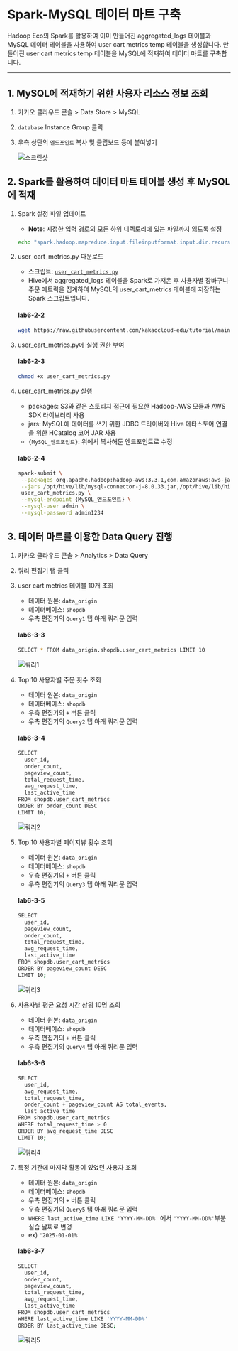 # Spark-MySQL 데이터 마트 구축

Hadoop Eco의 Spark를 활용하여 이미 만들어진 aggregated_logs 테이블과 MySQL 데이터 테이블을 사용하여 user cart metrics temp 테이블을 생성합니다. 만들어진 user cart metrics temp 테이블을 MySQL에 적재하여 데이터 마트를 구축합니다.

---
## 1. MySQL에 적재하기 위한 사용자 리소스 정보 조회
1. 카카오 클라우드 콘솔 > Data Store > MySQL
2. `database` Instance Group 클릭
3. 우측 상단의 `엔드포인트` 복사 및 클립보드 등에 붙여넣기

   ![스크린샷](https://github.com/user-attachments/assets/c5e2e829-02f1-41dc-9932-e14efddfca1c)  

## 2. Spark를 활용하여 데이터 마트 테이블 생성 후 MySQL에 적재 
1. Spark 설정 파일 업데이트
   - **Note**: 지정한 입력 경로의 모든 하위 디렉토리에 있는 파일까지 읽도록 설정
   ```bash
   echo "spark.hadoop.mapreduce.input.fileinputformat.input.dir.recursive true" | sudo tee -a /opt/spark/conf/spark-defaults.conf
   ```
2. user_cart_metrics.py 다운로드

   - 스크립트: [ `user_cart_metrics.py` ](https://github.com/kakaocloud-edu/tutorial/blob/main/DataAnalyzeCourse/src/day2/Lab06/user_cart_metrics.py)
   - Hive에서 aggregated_logs 테이블을 Spark로 가져온 후 사용자별 장바구니·주문 메트릭을 집계하여 MySQL의 user_cart_metrics 테이블에 저장하는 Spark 스크립트입니다.

    #### **lab6-2-2**

    ```bash
    wget https://raw.githubusercontent.com/kakaocloud-edu/tutorial/main/DataAnalyzeCourse/src/day2/Lab06/user_cart_metrics.py
    ```

3. user_cart_metrics.py에 실행 권한 부여

    #### **lab6-2-3**

    ```bash
    chmod +x user_cart_metrics.py
    ```

4. user_cart_metrics.py 실행

   - packages: S3와 같은 스토리지 접근에 필요한 Hadoop-AWS 모듈과 AWS SDK 라이브러리 사용
   - jars: MySQL에 데이터를 쓰기 위한 JDBC 드라이버와 Hive 메타스토어 연결을 위한 HCatalog 코어 JAR 사용
   - `{MySQL_엔드포인트}`: 위에서 복사해둔 엔드포인트로 수정

    #### **lab6-2-4**

    ```bash
   spark-submit \
     --packages org.apache.hadoop:hadoop-aws:3.3.1,com.amazonaws:aws-java-sdk-bundle:1.12.375 \
     --jars /opt/hive/lib/mysql-connector-j-8.0.33.jar,/opt/hive/lib/hive-hcatalog-core-3.1.3.jar \
     user_cart_metrics.py \
     --mysql-endpoint {MySQL_엔드포인트} \
     --mysql-user admin \
     --mysql-password admin1234
    ```



## 3. 데이터 마트를 이용한 Data Query 진행

1. 카카오 클라우드 콘솔 > Analytics > Data Query
2. 쿼리 편집기 탭 클릭
3. user cart metrics 테이블 10개 조회
    - 데이터 원본: `data_origin`
    - 데이터베이스: `shopdb`
    - 우측 편집기의 `Query1` 탭 아래 쿼리문 입력

    #### **lab6-3-3**

    ```bash
    SELECT * FROM data_origin.shopdb.user_cart_metrics LIMIT 10
    ```
    
    ![쿼리1](https://github.com/user-attachments/assets/4c7ef33f-fdc5-4d58-9fe6-3ed2beb34836)

4. Top 10 사용자별 주문 횟수 조회
    - 데이터 원본: `data_origin`
    - 데이터베이스: `shopdb`
    - 우측 편집기의 `+` 버튼 클릭
    - 우측 편집기의 `Query2` 탭 아래 쿼리문 입력

    #### **lab6-3-4**

    ```bash
    SELECT
      user_id,
      order_count,
      pageview_count,
      total_request_time,
      avg_request_time,
      last_active_time
    FROM shopdb.user_cart_metrics
    ORDER BY order_count DESC
    LIMIT 10;
    ```
    
    ![쿼리2](https://github.com/user-attachments/assets/6e9e3a73-810d-4a14-bd77-526539996f23)

5. Top 10 사용자별 페이지뷰 횟수 조회
    - 데이터 원본: `data_origin`
    - 데이터베이스: `shopdb`
    - 우측 편집기의 `+` 버튼 클릭
    - 우측 편집기의 `Query3` 탭 아래 쿼리문 입력

    #### **lab6-3-5**

    ```bash
    SELECT
      user_id,
      pageview_count,
      order_count,
      total_request_time,
      avg_request_time,
      last_active_time
    FROM shopdb.user_cart_metrics
    ORDER BY pageview_count DESC
    LIMIT 10;
    ```
    
    ![쿼리3](https://github.com/user-attachments/assets/11a4d8a7-5ba0-4b15-b41c-fb5bc98e5ae8)

6. 사용자별 평균 요청 시간 상위 10명 조회
    - 데이터 원본: `data_origin`
    - 데이터베이스: `shopdb`
    - 우측 편집기의 `+` 버튼 클릭
    - 우측 편집기의 `Query4` 탭 아래 쿼리문 입력

    #### **lab6-3-6**

    ```bash
    SELECT
      user_id,
      avg_request_time,
      total_request_time,
      order_count + pageview_count AS total_events,
      last_active_time
    FROM shopdb.user_cart_metrics
    WHERE total_request_time > 0 
    ORDER BY avg_request_time DESC
    LIMIT 10;
    ```
    
    ![쿼리4](https://github.com/user-attachments/assets/6121261c-486f-45ee-b3dc-8c19489c00b2)

7. 특정 기간에 마지막 활동이 있었던 사용자 조회
    - 데이터 원본: `data_origin`
    - 데이터베이스: `shopdb`
    - 우측 편집기의 `+` 버튼 클릭
    - 우측 편집기의 `Query5` 탭 아래 쿼리문 입력
    - `WHERE last_active_time LIKE 'YYYY-MM-DD%'` 에서 `'YYYY-MM-DD%'`부분 실습 날짜로 변경
    - ex) `'2025-01-01%'`

    #### **lab6-3-7**

    ```bash
    SELECT
      user_id,
      order_count,
      pageview_count,
      total_request_time,
      avg_request_time,
      last_active_time
    FROM shopdb.user_cart_metrics
    WHERE last_active_time LIKE 'YYYY-MM-DD%'
    ORDER BY last_active_time DESC;
    ```

    ![쿼리5](https://github.com/user-attachments/assets/b593cefb-49e3-41c1-9f2b-148be17bbf39)





